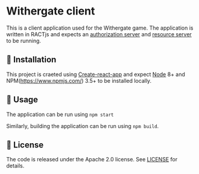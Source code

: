 # Withergate client

This is a client application used for the Withergate game. The application is written in RACTjs and expects an [authorization server](https://github.com/Withergate/auth) and [resource server](https://github.com/Withergate/api) to be running.

## 🔧 Installation

This project is craeted using [Create-react-app](https://github.com/facebook/create-react-app) and expect [Node](https://nodejs.org/en/) 8+ and NPM(https://www.npmjs.com/) 3.5+ to be installed locally.

## 🚦 Usage

The application can be run using `npm start`

Similarly, building the application can be run using `npm build`.

## 🔖 License

The code is released under the Apache 2.0 license. See [LICENSE](https://github.com/gigsterous/auth-server/blob/master/LICENSE) for details.
